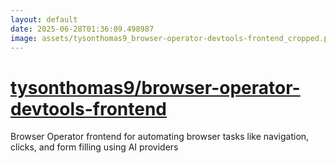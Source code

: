 ```yaml
---
layout: default
date: 2025-06-28T01:36:09.498987
image: assets/tysonthomas9_browser-operator-devtools-frontend_cropped.png
---
```


# [tysonthomas9/browser-operator-devtools-frontend](https://github.com/tysonthomas9/browser-operator-devtools-frontend)

Browser Operator frontend for automating browser tasks like navigation, clicks, and form filling using AI providers
